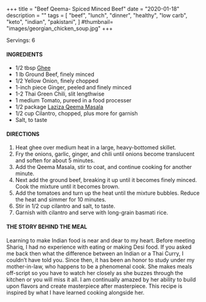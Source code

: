 +++
title = "Beef Qeema- Spiced Minced Beef"
date = "2020-01-18"
description = ""
tags = [
    "beef",
    "lunch",
    "dinner",
    "healthy",
    "low carb", 
    "keto", 
    "indian",
    "pakistani",
]
#thumbnail= "images/georgian_chicken_soup.jpg"
+++

Servings: 6 <!--more-->

#### INGREDIENTS 

* 1/2 tbsp [Ghee](https://amzn.to/2ZkJkrW) 
* 1 lb Ground Beef, finely minced 
* 1/2 Yellow Onion, finely chopped 
* 1-inch piece Ginger, peeled and finely minced
* 1-2 Thai Green Chili, slit lengthwise 
* 1 medium Tomato, pureed in a food processer 
* 1/2 package [Laziza Qeema Masala](https://amzn.to/3b4Y4B0)
* 1/2 cup Cilantro, chopped, plus more for garnish 
* Salt, to taste 

#### DIRECTIONS 

1. Heat ghee over medium heat in a large, heavy-bottomed skillet.
2. Fry the onions, garlic, ginger, and chili until onions become translucent and soften for about 5 minutes. 
3. Add the Qeema Masala, stir to coat, and continue cooking for another minute.
4. Next add the ground beef, breaking it up until it becomes finely minced. Cook the mixture until it becomes brown. 
5. Add the tomatoes and turn up the heat until the mixture bubbles. Reduce the heat and simmer for 10 minutes. 
6. Stir in 1/2 cup cilantro and salt, to taste.
7. Garnish with cilantro and serve with long-grain basmati rice. 

#### THE STORY BEHIND THE MEAL 

Learning to make Indian food is near and dear to my heart. Before meeting Shariq, I had no experience with eating or making Desi food. If you asked me back then what the difference between an Indian or a Thai Curry, I couldn’t have told you. Since then, it has been an honor to study under my mother-in-law, who happens to be a phenomenal cook. She makes meals off-script so you have to watch her closely as she buzzes through the kitchen or you will miss it all. I am continually amazed by her ability to build upon flavors and create masterpiece after masterpiece. This recipe is inspired by what I have learned cooking alongside her.
